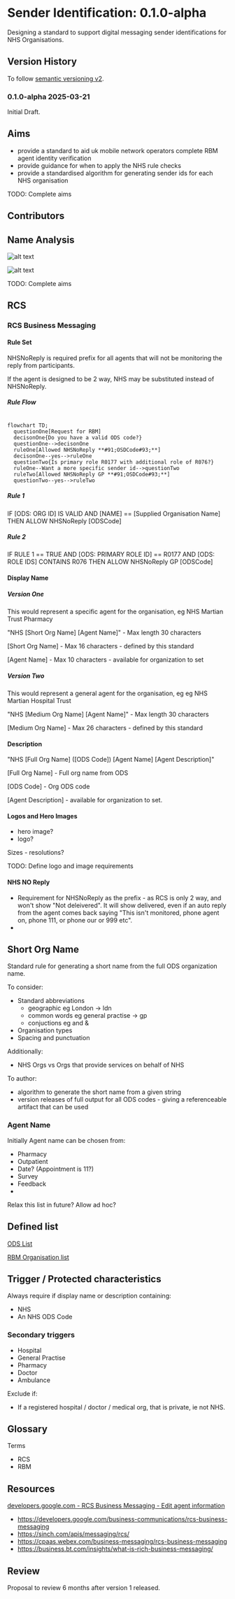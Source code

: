 # Sender Identification: 0.1.0-alpha

Designing a standard to support digital messaging sender identifications for NHS Organisations.

## Version History

To follow [semantic versioning v2](https://semver.org/).

### 0.1.0-alpha 2025-03-21

Initial Draft.

## Aims

- provide a standard to aid uk mobile network operators complete RBM agent identity verification
- provide guidance for when to apply the NHS rule checks
- provide a standardised algorithm for generating sender ids for each NHS organisation

TODO: Complete aims

## Contributors

## Name Analysis

![alt text](image-1.png)

![alt text](image-2.png)

TODO: Complete aims

## RCS

### RCS Business Messaging

#### Rule Set

NHSNoReply is required prefix for all agents that will not be monitoring the reply from participants.

If the agent is designed to be 2 way, NHS may be substituted instead of NHSNoReply.

##### Rule Flow

```mermaid

flowchart TD;
  questionOne[Request for RBM]
  decisonOne{Do you have a valid ODS code?}
  questionOne-->decisonOne
  ruleOne[Allowed NHSNoReply **#91;OSDCode#93;**]
  decisonOne--yes-->ruleOne
  questionTwo{Is primary role R0177 with additional role of R076?}
  ruleOne--Want a more specific sender id-->questionTwo
  ruleTwo[Allowed NHSNoReply GP **#91;OSDCode#93;**]
  questionTwo--yes-->ruleTwo
```

##### Rule 1

IF
  [ODS: ORG ID] IS VALID AND [NAME] == [Supplied Organisation Name]
THEN
  ALLOW NHSNoReply [ODSCode]

##### Rule 2

IF
  RULE 1 == TRUE
AND
  [ODS: PRIMARY ROLE ID] == R0177
AND
  [ODS: ROLE IDS] CONTAINS R076
THEN
  ALLOW NHSNoReply GP [ODSCode]


#### Display Name

##### Version One

This would represent a specific agent for the organisation, eg NHS Martian Trust Pharmacy

"NHS [Short Org Name] [Agent Name]" - Max length 30 characters

[Short Org Name] - Max 16 characters - defined by this standard

[Agent Name] - Max 10 characters - available for organization to set

##### Version Two

This would represent a general agent for the organisation, eg eg NHS Martian Hospital Trust

"NHS [Medium Org Name] [Agent Name]" - Max length 30 characters

[Medium Org Name] - Max 26 characters - defined by this standard

#### Description

"NHS [Full Org Name] ([ODS Code]) [Agent Name] [Agent Description]"

[Full Org Name] - Full org name from ODS

[ODS Code] - Org ODS code

[Agent Description] - available for organization to set.


#### Logos and Hero Images

- hero image?
- logo?

Sizes - resolutions?

TODO: Define logo and image requirements

#### NHS NO Reply

- Requirement for NHSNoReply as the prefix - as RCS is only 2 way, and won't show "Not deleivered". It will show delivered, even if an auto reply from the agent comes back saying "This isn't monitored, phone agent on, phone 111, or phone our or 999 etc".
- 

## Short Org Name

Standard rule for generating a short name from the full ODS organization name.

To consider:

- Standard abbreviations
  - geographic eg London -> ldn
  - common words eg general practise -> gp
  - conjuctions eg and &
- Organisation types
- Spacing and punctuation

Additionally:

- NHS Orgs vs Orgs that provide services on behalf of NHS

To author:

- algorithm to generate the short name from a given string
- version releases of full output for all ODS codes - giving a referenceable artifact that can be used

### Agent Name

Initially Agent name can be chosen from:

- Pharmacy
- Outpatient
- Date? (Appointment is 11?)
- Survey
- Feedback
- 

Relax this list in future? Allow ad hoc?

## Defined list

[ODS List](ods.yml)

[RBM Organisation list](senderids.yml)

## Trigger / Protected characteristics

Always require if display name or description containing:

- NHS
- An NHS ODS Code

### Secondary triggers

- Hospital
- General Practise
- Pharmacy
- Doctor
- Ambulance

Exclude if:

- If a registered hospital / doctor / medical org, that is private, ie not NHS.

## Glossary

Terms

- RCS
- RBM

## Resources

[developers.google.com - RCS Business Messaging - Edit agent information](https://developers.google.com/business-communications/rcs-business-messaging/guides/build/agents/edit-agent-information)
- https://developers.google.com/business-communications/rcs-business-messaging 
- https://sinch.com/apis/messaging/rcs/
- https://cpaas.webex.com/business-messaging/rcs-business-messaging
- https://business.bt.com/insights/what-is-rich-business-messaging/
## Review

Proposal to review 6 months after version 1 released.